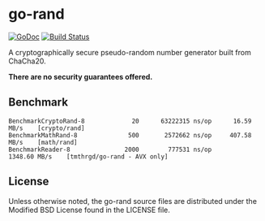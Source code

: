 # go-rand

[![GoDoc](https://godoc.org/github.com/tmthrgd/go-rand?status.svg)](https://godoc.org/github.com/tmthrgd/go-rand)
[![Build Status](https://travis-ci.org/tmthrgd/go-rand.svg?branch=master)](https://travis-ci.org/tmthrgd/go-rand)

A cryptographically secure pseudo-random number generator built from ChaCha20.

**There are no security guarantees offered.**

## Benchmark

```
BenchmarkCryptoRand-8   	      20	  63222315 ns/op	  16.59 MB/s	[crypto/rand]
BenchmarkMathRand-8     	     500	   2572662 ns/op	 407.58 MB/s	[math/rand]
BenchmarkReader-8       	    2000	    777531 ns/op        1348.60 MB/s	[tmthrgd/go-rand - AVX only]
```

## License

Unless otherwise noted, the go-rand source files are distributed under the Modified BSD License found in the LICENSE file.
